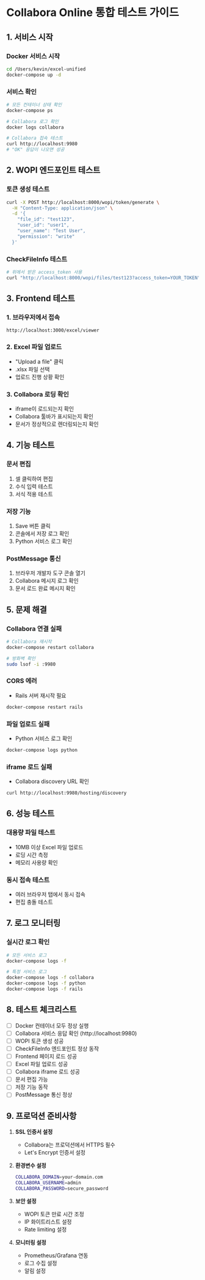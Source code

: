 # Collabora Online 통합 테스트 가이드

## 1. 서비스 시작

### Docker 서비스 시작
```bash
cd /Users/kevin/excel-unified
docker-compose up -d
```

### 서비스 확인
```bash
# 모든 컨테이너 상태 확인
docker-compose ps

# Collabora 로그 확인
docker logs collabora

# Collabora 접속 테스트
curl http://localhost:9980
# "OK" 응답이 나오면 성공
```

## 2. WOPI 엔드포인트 테스트

### 토큰 생성 테스트
```bash
curl -X POST http://localhost:8000/wopi/token/generate \
  -H "Content-Type: application/json" \
  -d '{
    "file_id": "test123",
    "user_id": "user1",
    "user_name": "Test User",
    "permission": "write"
  }'
```

### CheckFileInfo 테스트
```bash
# 위에서 받은 access_token 사용
curl "http://localhost:8000/wopi/files/test123?access_token=YOUR_TOKEN"
```

## 3. Frontend 테스트

### 1. 브라우저에서 접속
```
http://localhost:3000/excel/viewer
```

### 2. Excel 파일 업로드
- "Upload a file" 클릭
- .xlsx 파일 선택
- 업로드 진행 상황 확인

### 3. Collabora 로딩 확인
- iframe이 로드되는지 확인
- Collabora 툴바가 표시되는지 확인
- 문서가 정상적으로 렌더링되는지 확인

## 4. 기능 테스트

### 문서 편집
1. 셀 클릭하여 편집
2. 수식 입력 테스트
3. 서식 적용 테스트

### 저장 기능
1. Save 버튼 클릭
2. 콘솔에서 저장 로그 확인
3. Python 서비스 로그 확인

### PostMessage 통신
1. 브라우저 개발자 도구 콘솔 열기
2. Collabora 메시지 로그 확인
3. 문서 로드 완료 메시지 확인

## 5. 문제 해결

### Collabora 연결 실패
```bash
# Collabora 재시작
docker-compose restart collabora

# 방화벽 확인
sudo lsof -i :9980
```

### CORS 에러
- Rails 서버 재시작 필요
```bash
docker-compose restart rails
```

### 파일 업로드 실패
- Python 서비스 로그 확인
```bash
docker-compose logs python
```

### iframe 로드 실패
- Collabora discovery URL 확인
```bash
curl http://localhost:9980/hosting/discovery
```

## 6. 성능 테스트

### 대용량 파일 테스트
- 10MB 이상 Excel 파일 업로드
- 로딩 시간 측정
- 메모리 사용량 확인

### 동시 접속 테스트
- 여러 브라우저 탭에서 동시 접속
- 편집 충돌 테스트

## 7. 로그 모니터링

### 실시간 로그 확인
```bash
# 모든 서비스 로그
docker-compose logs -f

# 특정 서비스 로그
docker-compose logs -f collabora
docker-compose logs -f python
docker-compose logs -f rails
```

## 8. 테스트 체크리스트

- [ ] Docker 컨테이너 모두 정상 실행
- [ ] Collabora 서비스 응답 확인 (http://localhost:9980)
- [ ] WOPI 토큰 생성 성공
- [ ] CheckFileInfo 엔드포인트 정상 동작
- [ ] Frontend 페이지 로드 성공
- [ ] Excel 파일 업로드 성공
- [ ] Collabora iframe 로드 성공
- [ ] 문서 편집 가능
- [ ] 저장 기능 동작
- [ ] PostMessage 통신 정상

## 9. 프로덕션 준비사항

1. **SSL 인증서 설정**
   - Collabora는 프로덕션에서 HTTPS 필수
   - Let's Encrypt 인증서 설정

2. **환경변수 설정**
   ```bash
   COLLABORA_DOMAIN=your-domain.com
   COLLABORA_USERNAME=admin
   COLLABORA_PASSWORD=secure_password
   ```

3. **보안 설정**
   - WOPI 토큰 만료 시간 조정
   - IP 화이트리스트 설정
   - Rate limiting 설정

4. **모니터링 설정**
   - Prometheus/Grafana 연동
   - 로그 수집 설정
   - 알림 설정